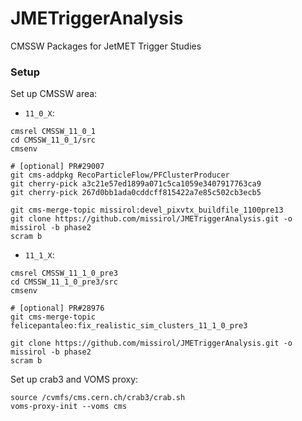 JMETriggerAnalysis
==================

CMSSW Packages for JetMET Trigger Studies

### Setup

Set up CMSSW area:

 * `11_0_X`:
```shell
cmsrel CMSSW_11_0_1
cd CMSSW_11_0_1/src
cmsenv

# [optional] PR#29007
git cms-addpkg RecoParticleFlow/PFClusterProducer
git cherry-pick a3c21e57ed1899a071c5ca1059e3407917763ca9
git cherry-pick 267d0bb1ada0cddcff815422a7e85c502cb3ecb5

git cms-merge-topic missirol:devel_pixvtx_buildfile_1100pre13
git clone https://github.com/missirol/JMETriggerAnalysis.git -o missirol -b phase2
scram b
```

 * `11_1_X`:
```shell
cmsrel CMSSW_11_1_0_pre3
cd CMSSW_11_1_0_pre3/src
cmsenv

# [optional] PR#28976
git cms-merge-topic felicepantaleo:fix_realistic_sim_clusters_11_1_0_pre3

git clone https://github.com/missirol/JMETriggerAnalysis.git -o missirol -b phase2
scram b
```

Set up crab3 and VOMS proxy:

```shell
source /cvmfs/cms.cern.ch/crab3/crab.sh
voms-proxy-init --voms cms
```
